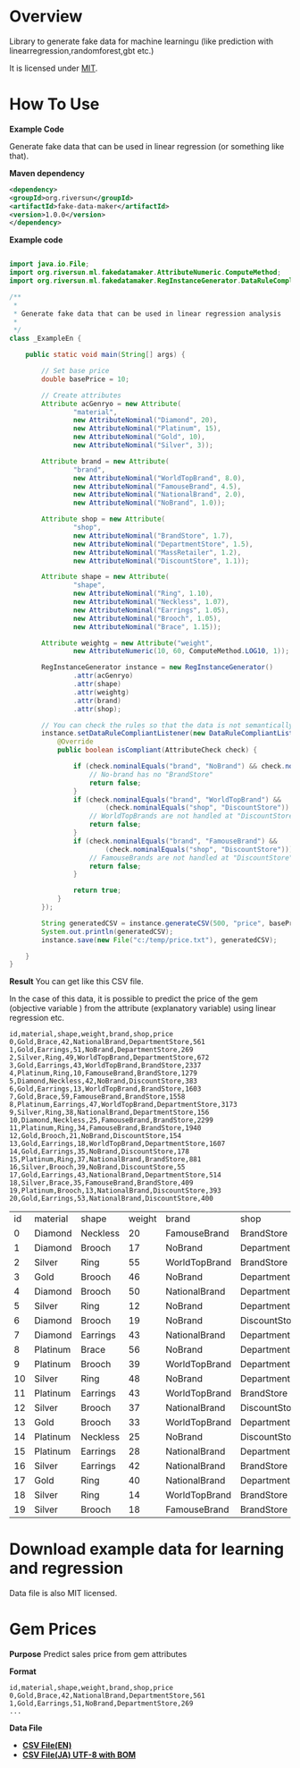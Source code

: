 # Overview
Library to generate fake data for machine learningu (like prediction with linearregression,randomforest,gbt etc.)

It is licensed under [MIT](https://opensource.org/licenses/MIT).

# How To Use

**Example Code**

Generate fake data that can be used in linear regression (or something like that).

**Maven dependency**

```xml
<dependency>
<groupId>org.riversun</groupId>
<artifactId>fake-data-maker</artifactId>
<version>1.0.0</version>
</dependency>
```

**Example code**

```java

import java.io.File;
import org.riversun.ml.fakedatamaker.AttributeNumeric.ComputeMethod;
import org.riversun.ml.fakedatamaker.RegInstanceGenerator.DataRuleCompliantListener;

/**
 *
 * Generate fake data that can be used in linear regression analysis
 *
 */
class _ExampleEn {

	public static void main(String[] args) {

		// Set base price
		double basePrice = 10;

		// Create attributes
		Attribute acGenryo = new Attribute(
				"material",
				new AttributeNominal("Diamond", 20),
				new AttributeNominal("Platinum", 15),
				new AttributeNominal("Gold", 10),
				new AttributeNominal("Silver", 3));

		Attribute brand = new Attribute(
				"brand",
				new AttributeNominal("WorldTopBrand", 8.0),
				new AttributeNominal("FamouseBrand", 4.5),
				new AttributeNominal("NationalBrand", 2.0),
				new AttributeNominal("NoBrand", 1.0));

		Attribute shop = new Attribute(
				"shop",
				new AttributeNominal("BrandStore", 1.7),
				new AttributeNominal("DepartmentStore", 1.5),
				new AttributeNominal("MassRetailer", 1.2),
				new AttributeNominal("DiscountStore", 1.1));

		Attribute shape = new Attribute(
				"shape",
				new AttributeNominal("Ring", 1.10),
				new AttributeNominal("Neckless", 1.07),
				new AttributeNominal("Earrings", 1.05),
				new AttributeNominal("Brooch", 1.05),
				new AttributeNominal("Brace", 1.15));

		Attribute weightg = new Attribute("weight",
				new AttributeNumeric(10, 60, ComputeMethod.LOG10, 1));

		RegInstanceGenerator instance = new RegInstanceGenerator()
				.attr(acGenryo)
				.attr(shape)
				.attr(weightg)
				.attr(brand)
				.attr(shop);

		// You can check the rules so that the data is not semantically inconsistent.
		instance.setDataRuleCompliantListener(new DataRuleCompliantListener() {
			@Override
			public boolean isCompliant(AttributeCheck check) {

				if (check.nominalEquals("brand", "NoBrand") && check.nominalEquals("shop", "BrandStore")) {
					// No-brand has no "BrandStore"
					return false;
				}
				if (check.nominalEquals("brand", "WorldTopBrand") &&
						(check.nominalEquals("shop", "DiscountStore")) || check.nominalEquals("shop", "MassRetailer")) {
					// WorldTopBrands are not handled at "DiscountStores" or "mass retailers"
					return false;
				}
				if (check.nominalEquals("brand", "FamouseBrand") &&
						(check.nominalEquals("shop", "DiscountStore"))) {
					// FamouseBrands are not handled at "DiscountStore"
					return false;
				}

				return true;
			}
		});

		String generatedCSV = instance.generateCSV(500, "price", basePrice);
		System.out.println(generatedCSV);
		instance.save(new File("c:/temp/price.txt"), generatedCSV);

	}
}
```

**Result**
You can get like this CSV file.

In the case of this data,
it is possible to predict the price of the gem (objective variable ) from the attribute (explanatory variable) using linear regression etc.


```shell
id,material,shape,weight,brand,shop,price
0,Gold,Brace,42,NationalBrand,DepartmentStore,561
1,Gold,Earrings,51,NoBrand,DepartmentStore,269
2,Silver,Ring,49,WorldTopBrand,DepartmentStore,672
3,Gold,Earrings,43,WorldTopBrand,BrandStore,2337
4,Platinum,Ring,10,FamouseBrand,BrandStore,1279
5,Diamond,Neckless,42,NoBrand,DiscountStore,383
6,Gold,Earrings,13,WorldTopBrand,BrandStore,1603
7,Gold,Brace,59,FamouseBrand,BrandStore,1558
8,Platinum,Earrings,47,WorldTopBrand,DepartmentStore,3173
9,Silver,Ring,38,NationalBrand,DepartmentStore,156
10,Diamond,Neckless,25,FamouseBrand,BrandStore,2299
11,Platinum,Ring,34,FamouseBrand,BrandStore,1940
12,Gold,Brooch,21,NoBrand,DiscountStore,154
13,Gold,Earrings,18,WorldTopBrand,DepartmentStore,1607
14,Gold,Earrings,35,NoBrand,DiscountStore,178
15,Platinum,Ring,37,NationalBrand,BrandStore,881
16,Silver,Brooch,39,NoBrand,DiscountStore,55
17,Gold,Earrings,43,NationalBrand,DepartmentStore,514
18,Silver,Brace,35,FamouseBrand,BrandStore,409
19,Platinum,Brooch,13,NationalBrand,DiscountStore,393
20,Gold,Earrings,53,NationalBrand,DiscountStore,400
```


<table>
<tr><td>id</td><td>material</td><td>shape</td><td>weight</td><td>brand</td><td>shop</td><td>price</td></tr>
<tr><td x:num="">0</td><td>Diamond</td><td>Neckless</td><td x:num="">20</td><td>FamouseBrand</td><td>BrandStore</td><td x:num="">2144</td></tr>
<tr><td x:num="">1</td><td>Diamond</td><td>Brooch</td><td x:num="">17</td><td>NoBrand</td><td>DepartmentStore</td><td x:num="">393</td></tr>
<tr><td x:num="">2</td><td>Silver</td><td>Ring</td><td x:num="">55</td><td>WorldTopBrand</td><td>BrandStore</td><td x:num="">781</td></tr>
<tr><td x:num="">3</td><td>Gold</td><td>Brooch</td><td x:num="">46</td><td>NoBrand</td><td>DepartmentStore</td><td x:num="">262</td></tr>
<tr><td x:num="">4</td><td>Diamond</td><td>Brooch</td><td x:num="">50</td><td>NationalBrand</td><td>DepartmentStore</td><td x:num="">1070</td></tr>
<tr><td x:num="">5</td><td>Silver</td><td>Ring</td><td x:num="">12</td><td>NoBrand</td><td>DepartmentStore</td><td x:num="">53</td></tr>
<tr><td x:num="">6</td><td>Diamond</td><td>Brooch</td><td x:num="">19</td><td>NoBrand</td><td>DiscountStore</td><td x:num="">296</td></tr>
<tr><td x:num="">7</td><td>Diamond</td><td>Earrings</td><td x:num="">43</td><td>NationalBrand</td><td>DepartmentStore</td><td x:num="">1034</td></tr>
<tr><td x:num="">8</td><td>Platinum</td><td>Brace</td><td x:num="">56</td><td>NoBrand</td><td>DepartmentStore</td><td x:num="">454</td></tr>
<tr><td x:num="">9</td><td>Platinum</td><td>Brooch</td><td x:num="">39</td><td>WorldTopBrand</td><td>DepartmentStore</td><td x:num="">3007</td></tr>
<tr><td x:num="">10</td><td>Silver</td><td>Ring</td><td x:num="">48</td><td>NoBrand</td><td>DepartmentStore</td><td x:num="">83</td></tr>
<tr><td x:num="">11</td><td>Platinum</td><td>Earrings</td><td x:num="">43</td><td>WorldTopBrand</td><td>BrandStore</td><td x:num="">3511</td></tr>
<tr><td x:num="">12</td><td>Silver</td><td>Brooch</td><td x:num="">37</td><td>NationalBrand</td><td>DiscountStore</td><td x:num="">109</td></tr>
<tr><td x:num="">13</td><td>Gold</td><td>Brooch</td><td x:num="">33</td><td>WorldTopBrand</td><td>DepartmentStore</td><td x:num="">1921</td></tr>
<tr><td x:num="">14</td><td>Platinum</td><td>Neckless</td><td x:num="">25</td><td>NoBrand</td><td>DiscountStore</td><td x:num="">248</td></tr>
<tr><td x:num="">15</td><td>Platinum</td><td>Earrings</td><td x:num="">28</td><td>NationalBrand</td><td>DepartmentStore</td><td x:num="">689</td></tr>
<tr><td x:num="">16</td><td>Silver</td><td>Earrings</td><td x:num="">42</td><td>NationalBrand</td><td>BrandStore</td><td x:num="">174</td></tr>
<tr><td x:num="">17</td><td>Gold</td><td>Ring</td><td x:num="">40</td><td>NationalBrand</td><td>DepartmentStore</td><td x:num="">529</td></tr>
<tr><td x:num="">18</td><td>Silver</td><td>Ring</td><td x:num="">14</td><td>WorldTopBrand</td><td>BrandStore</td><td x:num="">522</td></tr>
<tr><td x:num="">19</td><td>Silver</td><td>Brooch</td><td x:num="">18</td><td>FamouseBrand</td><td>BrandStore</td><td x:num="">307</td></tr>
</table>

# **Download example data for learning and regression**
Data file is also MIT licensed.

# **Gem Prices**

**Purpose**
Predict sales price from gem attributes

**Format**

```
id,material,shape,weight,brand,shop,price
0,Gold,Brace,42,NationalBrand,DepartmentStore,561
1,Gold,Earrings,51,NoBrand,DepartmentStore,269
...
```

**Data File**

- [**CSV File(EN)**](https://raw.githubusercontent.com/riversun/ml-fake-data-maker/master/datasets/gem_price.csv)
- [**CSV File(JA) UTF-8 with BOM**](https://raw.githubusercontent.com/riversun/ml-fake-data-maker/master/datasets/gem_price_ja.csv)
